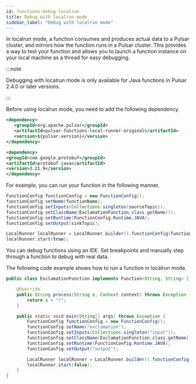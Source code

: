 ```yaml
---
id: functions-debug-localrun
title: Debug with localrun mode
sidebar_label: "Debug with localrun mode"
---
```


In localrun mode, a function consumes and produces actual data to a Pulsar cluster, and mirrors how the function runs in a Pulsar cluster. This provides a way to test your function and allows you to launch a function instance on your local machine as a thread for easy debugging.

:::note

Debugging with localrun mode is only available for Java functions in Pulsar 2.4.0 or later versions.

:::

Before using localrun mode, you need to add the following dependency.

```xml
<dependency>
   <groupId>org.apache.pulsar</groupId>
   <artifactId>pulsar-functions-local-runner-original</artifactId>
   <version>${pulsar.version}</version>
</dependency>

<dependency>
<groupId>com.google.protobuf</groupId>
<artifactId>protobuf-java</artifactId>
<version>3.21.9</version>
</dependency>
```

For example, you can run your function in the following manner.

```java
FunctionConfig functionConfig = new FunctionConfig();
functionConfig.setName(functionName);
functionConfig.setInputs(Collections.singleton(sourceTopic));
functionConfig.setClassName(ExclamationFunction.class.getName());
functionConfig.setRuntime(FunctionConfig.Runtime.JAVA);
functionConfig.setOutput(sinkTopic);

LocalRunner localRunner = LocalRunner.builder().functionConfig(functionConfig).build();
localRunner.start(true);
```

You can debug functions using an IDE. Set breakpoints and manually step through a function to debug with real data.

The following code example shows how to run a function in localrun mode.

```java
public class ExclamationFunction implements Function<String, String> {

    @Override
    public String process(String s, Context context) throws Exception {
        return s + "!";
    }

    public static void main(String[] args) throws Exception {
        FunctionConfig functionConfig = new FunctionConfig();
        functionConfig.setName("exclamation");
        functionConfig.setInputs(Collections.singleton("input"));
        functionConfig.setClassName(ExclamationFunction.class.getName());
        functionConfig.setRuntime(FunctionConfig.Runtime.JAVA);
        functionConfig.setOutput("output");

        LocalRunner localRunner = LocalRunner.builder().functionConfig(functionConfig).build();
        localRunner.start(false);
    }
}
```
